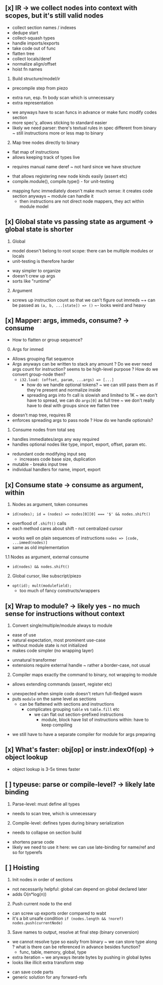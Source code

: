 ## [x] IR -> we collect nodes into context with scopes, but it's still valid nodes

* collect section names / indexes
* dedupe start
* collect-squash types
* handle imports/exports
* take code out of func
* flatten tree
* collect locals/deref
* normalize align/offset
* hoist fn names

1. Build structure/model/ir
  + precompile step from piezo
  - extra run, esp. fn body scan which is unnecessary
  - extra representation
  + we anyways have to scan funcs in advance or make func modify codes section
  + more spec'y, allows sticking to standard easier
  + likely we need parser: there's textual rules in spec different from binary
    ~ still instructions more or less map to binary

2. Map tree nodes directly to binary
  + flat map of instructions
  + allows keeping track of types live
  - requires manual name deref
    ~ not hard since we have structure
  + that allows registering new node kinds easily (assert etc)
  + compile.module(), compile.type() - for unit-testing
  - mapping func immediately doesn't make much sense: it creates code section anyways
    ~ module can handle it
      - then instructions are not direct node mappers, they act within module model


## [x] Global state vs passing state as argument -> global state is shorter

1. Global
  - model doesn't belong to root scope: there can be multiple modules or locals
  - unit-testing is therefore harder
  + way simpler to organize
  + doesn't crew up args
  + sorts like "runtime"

2. Argument
  - screws up instruction count so that we can't figure out immeds
    ~+ can be passed as `(a, b, ...[state]) => ()`
      ~- looks weird and heavy


## [x] Mapper: args, immeds, consume? -> consume

* How to flatten or group sequence?

0. Args for immed
  + Allows grouping flat sequence
  + Args anyways can be written to stack any amount
  ? Do we ever need args count for instruction? seems to be high-level purpose
  ? How do we convert group-node then?
    * `i32.load: (offset, param, ...args) => [...]`
      - how do we handle optional tokens?
        ~ we can still pass them as if they're present and normalize inside
      - spreading args into fn call is slowish and limited to 1K
        ~ we don't have to spread, we can do `args[0]` as full tree
    ~ we don't really have to deal with groups since we flatten tree
  - doesn't map tree, requires IR
  - enforces spreading args to pass node
  ? How do we handle optionals?

1. Consume nodes from total seq
  + handles immediates/args any way required
  + handles optional nodes like type, import, export, offset, param etc.
  - redundant code modifying input seq
    - increases code base size, duplication
  - mutable - breaks input tree
  - individual handlers for name, import, export

## [x] Consume state -> consume as argument, within

1. Nodes as argument, token consumes
  * `id(nodes); id = (nodes) => nodes[0][0] === '$' && nodes.shift()`
  - overflood of `.shift()` calls
  - each method cares about shift - not centralized cursor
  + works well on plain sequences of instructions `nodes => [code, ...immed(nodes)]`
  + same as old implementation

1.1 Nodes as argument, external consume
  * `id(nodes) && nodes.shift()`

2. Global cursor, like subscript/piezo
  * `opt(id); mult(modulefield);`
    - too much of fancy constructs/wrappers


## [x] Wrap to module? -> likely yes - no much sense for instructions without context

1. Convert single/multiple/module always to module
  + ease of use
  + natural expectation, most prominent use-case
  + without module state is not initialized
  + makes code simpler (no wrapping layer)
  - unnatural transformer
  - extensions require external handle
    ~ rather a border-case, not usual

2. Compiler maps exactly the command to binary, not wrapping to module
  + allows extending commands (assert, register etc)
  - unexpected when simple code doesn't return full-fledged wasm
  - puts `module` on the same level as sections
    + can be flattened with sections and instructions
      - complicates grouping `table` vs `table.fill` etc
        + we can flat out section-prefixed instructions
          - module, block have list of instructions within: have to keep compiling
  * we still have to have a separate compiler for module for args preparing

## [x] What's faster: obj[op] or instr.indexOf(op) -> object lookup

* object lookup is 3-5x times faster

## [ ] typeuse: parse or compile-level? -> likely late binding

1. Parse-level: must define all types
  * needs to scan tree, which is unnecessary

2. Compile-level: defines types during binary serialization
  * needs to collapse on section build
  + shortens parse code
  + likely we need to use it here: we can use late-binding for name/ref and so for typerefs

## [ ] Hoisting

1. Init nodes in order of sections
  - not necessarily helpful: global can depend on global declared later
  - adds O(n*log(n))
2. Push current node to the end
  - can screw up exports order compared to wabt
  - it's a bit unsafe condition `if (nodes.length && !noref) nodes.push(currentNode)`
3. Save names to output, resolve at final step (binary conversion)
  - we cannot resolve type so easily from binary
    ~ we can store type along
    ? what is there can be referenced in advance besides function?
      * func, table, memory, global, type
  - extra iteration
    ~ we anyways iterate bytes by pushing in global bytes
  - looks like illicit extra transform step
  + can save code parts
  + generic solution for any forward-refs
